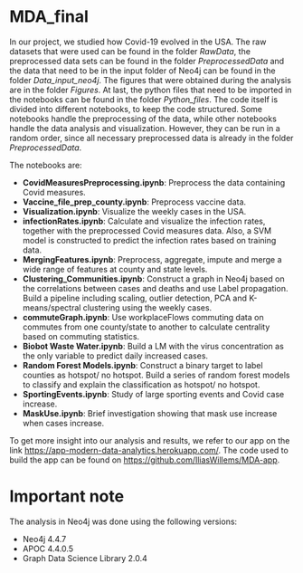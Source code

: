 # MDA_final
In our project, we studied how Covid-19 evolved in the USA. The raw datasets that were used can be found in the folder _RawData_, the preprocessed data sets can be found in the folder _PreprocessedData_ and the data that need to be in the input folder of Neo4j can be found in the folder *Data_input_neo4j*. The figures that were obtained during the analysis are in the folder _Figures_. At last, the python files that need to be imported in the notebooks can be found in the folder _Python_files_. The code itself is divided into different notebooks, to keep the code structured. Some notebooks handle the preprocessing of the data, while other notebooks handle the data analysis and visualization. However, they can be run in a random order, since all necessary preprocessed data is already in the folder _PreprocessedData_.

The notebooks are:
  - **CovidMeasuresPreprocessing.ipynb**: Preprocess the data containing Covid measures.
  - **Vaccine_file_prep_county.ipynb**: Preprocess vaccine data.
  - **Visualization.ipynb**: Visualize the weekly cases in the USA.
  - **infectionRates.ipynb**: Calculate and visualize the infection rates, together with the preprocessed Covid measures data. Also, a SVM model is constructed to predict the infection rates based on training data. 
  - **MergingFeatures.ipynb**: Preprocess, aggregate, impute and merge a wide range of features at county and state levels. 
  - **Clustering_Communities.ipynb**: Construct a graph in Neo4j based on the correlations between cases and deaths and use Label propagation. Build a pipeline including     scaling, outlier detection, PCA and K-means/spectral clustering using the weekly cases.
  - **commuteGraph.ipynb**: Use workplaceFlows commuting data on commutes from one county/state to another to calculate centrality based on commuting statistics.
  - **Biobot Waste Water.ipynb**: Build a LM with the virus concentration as the only variable to predict daily increased cases.
  - **Random Forest Models.ipynb**: Construct a binary target to label counties as hotspot/ no hotspot. Build a series of random forest models to classify and explain the classification as hotspot/ no hotspot. 
  - **SportingEvents.ipynb**: Study of large sporting events and Covid case increase.
  - **MaskUse.ipynb**: Brief investigation showing that mask use increase when cases increase.


To get more insight into our analysis and results, we refer to our app on the link https://app-modern-data-analytics.herokuapp.com/.
The code used to build the app can be found on https://github.com/IliasWillems/MDA-app.

# Important note
The analysis in Neo4j was done using the following versions:
  - Neo4j 4.4.7
  - APOC 4.4.0.5
  - Graph Data Science Library 2.0.4
